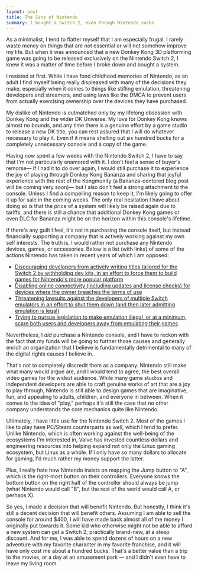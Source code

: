 ```yaml
---
layout: post
title: The Sins of Nintendo
summary: I bought a Switch 2, even though Nintendo sucks
---
```


As a minimalist, I tend to flatter myself that I am especially frugal. I rarely waste money on things that are not essential or will not somehow improve my life. But when it was announced that a new Donkey Kong 3D platforming game was going to be released exclusively on the Nintendo Switch 2, I knew it was a matter of time before I broke down and bought a system.

I resisted at first. While I have fond childhood memories of Nintendo, as an adult I find myself being really displeased with many of the decisions they make, especially when it comes to things like stifling emulation, threatening developers and streamers, and using laws like the DMCA to prevent users from actually exercising ownership over the devices they have purchased.

My dislike of Nintendo is outmatched only by my lifelong obsession with Donkey Kong and the wider DK Universe. My love for Donkey Kong knows almost no bounds, and any time there is a genuine effort by a game studio to release a new DK title, you can rest assured that I will do whatever necessary to play it. Even if it means shelling out six hundred bucks for a completely unnecessary console and a copy of the game.

Having now spent a few weeks with the Nintendo Switch 2, I have to say that I'm not particularly enamored with it. I don't feel a sense of buyer's remorse— if I had it to do over again, I would still purchase it to experience the joy of playing through Donkey Kong Bananza and sharing that joyful experience with the rest of the Kongmunity (a Bananza-centered blog post will be coming very soon)— but I also don't feel a strong attachment to the console. Unless I find a compelling reason to keep it, I'm likely going to offer it up for sale in the coming weeks. The only real hesitation I have about doing so is that the price of a system will likely be raised again due to tariffs, and there is still a chance that additional Donkey Kong games or even DLC for Bananza might be on the horizon within this console's lifetime.

If there's any guilt I feel, it's not in purchasing the console itself, but instead financially supporting a company that is actively working against my own self interests. The truth is, I would rather not purchase any Nintendo devices, games, or accessories. Below is a list (with links) of some of the actions Nintendo has taken in recent years of which I am opposed:

* [Discouraging developers from actively writing titles tailored for the Switch 2 by withholding dev kits, in an effort to force them to build games for Nintendo's more popular platform](https://www.ign.com/articles/nintendo-reportedly-almost-discouraging-switch-2-development-as-studios-told-to-launch-games-on-switch-1-and-rely-on-backwards-compatibility-instead)
* [Disabling online connectivity (including updates and license checks) for devices where the owner breaches the terms of use](https://www.ign.com/articles/nintendo-revises-user-agreement-and-if-you-break-it-nintendo-reserves-the-right-to-brick-your-switch)
* [Threatening lawsuits against the developers of multiple Switch emulators in an effort to shut them down (and then later admitting emulation is legal)](https://www.androidauthority.com/nintendo-emulators-legal-3517187/)
* [Trying to pursue legislation to make emulation illegal, or at a minimum, scare both users and developers away from emulating their games](https://screenrant.com/nintendo-legal-battles-creativity-game-developers-problem-op-ed/)

Nevertheless, I *did* purchase a Nintendo console, and I have to reckon with the fact that my funds will be going to further those causes and generally enrich an organization that I believe is fundamentally detrimental to many of the digital rights causes I believe in.

That's not to completely discredit them as a company. Nintendo still make what many would argue are, and I would tend to agree, the best overall video games for the widest audience. While many game studios and independent developers are able to craft genuine works of art that are a joy to play through, Nintendo is still able to design games that are imaginative, fun, and appealing to adults, children, and everyone in between. When it comes to the idea of "play," perhaps it's still the case that no other company understands the core mechanics quite like Nintendo.

Ultimately, I have little use for the Nintendo Switch 2. Most of the games I like to play have PC/Steam counterparts as well, which I tend to prefer. Unlike Nintendo, which is often working against the well-being of the ecosystems I'm interested in, Valve has invested countless dollars and engineering resources into helping expand not only the Linux gaming ecosystem, but Linux as a whole. If I only have so many dollars to allocate for gaming, I'd much rather my money support the latter.

Plus, I really hate how Nintendo insists on mapping the Jump button to "A", which is the right-most button on their controllers. Everyone knows the bottom button on the right half of the controller should always be jump (what Nintendo would call "B", but the rest of the world would call A, or perhaps X).

So yes, I made a decision that will benefit Nintendo. But honestly, I think it's still a decent decision that will benefit others. Assuming I am able to sell the console for around $400, I will have made back almost all of the money I originally put towards it. Some kid who otherwise might not be able to afford a new system can get a Switch 2, practically brand-new, at a steep discount. And for me, I was able to spend dozens of hours on a new adventure with my favorite character in my favorite franchise, and it will have only cost me about a hundred bucks. That's a better value than a trip to the movies, or a day at an amusement park — and I didn't even have to leave my living room.

